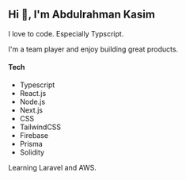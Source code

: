 ## Hi 👋, I'm Abdulrahman Kasim

I love to code. Especially Typscript.

I'm a team player and enjoy building great products.

#### Tech
- Typescript
- React.js
- Node.js
- Next.js
- CSS
- TailwindCSS
- Firebase
- Prisma
- Solidity

Learning Laravel and AWS.
